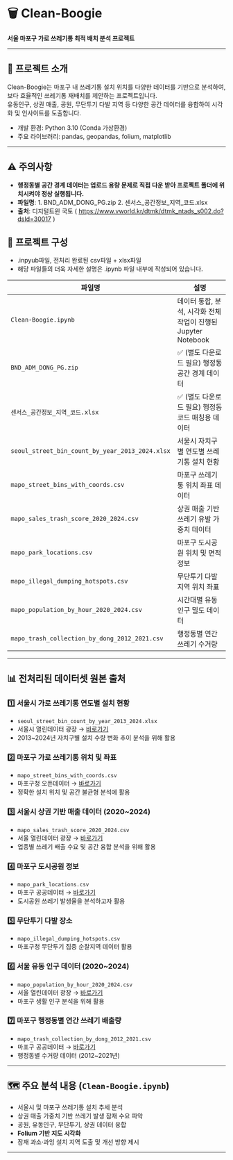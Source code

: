 # 🗑️ Clean-Boogie 

**서울 마포구 가로 쓰레기통 최적 배치 분석 프로젝트**

---

## 📌 프로젝트 소개

Clean-Boogie는 마포구 내 쓰레기통 설치 위치를 다양한 데이터를 기반으로 분석하여, 보다 효율적인 쓰레기통 재배치를 제안하는 프로젝트입니다.  
유동인구, 상권 매출, 공원, 무단투기 다발 지역 등 다양한 공간 데이터를 융합하여 시각화 및 인사이트를 도출합니다.

- 개발 환경: Python 3.10 (Conda 가상환경)
- 주요 라이브러리: pandas, geopandas, folium, matplotlib 

---

## ⚠️ 주의사항
- **행정동별 공간 경계 데이터는 업로드 용량 문제로 직접 다운 받아 프로젝트 폴더에 위치시켜야 정상 실행됩니다.**
- **파일명**: 1. BND_ADM_DONG_PG.zip  2. 센서스_공간정보_지역_코드.xlsx
- **출처**: 디지털트윈 국토 ( https://www.vworld.kr/dtmk/dtmk_ntads_s002.do?dsId=30017 )


## 📂 프로젝트 구성
- .inpyub파일, 전처리 완료된 csv파일 +  xlsx파일 
- 해당 파일들의 더욱 자세한 설명은 .ipynb 파일 내부에 작성되어 있습니다.
  
| 파일명 | 설명 |
|--------|------|
| `Clean-Boogie.ipynb` | 데이터 통합, 분석, 시각화 전체 작업이 진행된 Jupyter Notebook |
| `BND_ADM_DONG_PG.zip` | ✅ (별도 다운로드 필요) 행정동 공간 경계 데이터 |
| `센서스_공간정보_지역_코드.xlsx` | ✅ (별도 다운로드 필요) 행정동 코드 매칭용 데이터 |
| `seoul_street_bin_count_by_year_2013_2024.xlsx` | 서울시 자치구별 연도별 쓰레기통 설치 현황 |
| `mapo_street_bins_with_coords.csv` | 마포구 쓰레기통 위치 좌표 데이터 |
| `mapo_sales_trash_score_2020_2024.csv` | 상권 매출 기반 쓰레기 유발 가중치 데이터 |
| `mapo_park_locations.csv` | 마포구 도시공원 위치 및 면적 정보 |
| `mapo_illegal_dumping_hotspots.csv` | 무단투기 다발 지역 위치 좌표 |
| `mapo_population_by_hour_2020_2024.csv` | 시간대별 유동인구 밀도 데이터 |
| `mapo_trash_collection_by_dong_2012_2021.csv` | 행정동별 연간 쓰레기 수거량 |

---

## 📊 전처리된 데이터셋 원본 출처

### 1️⃣ 서울시 가로 쓰레기통 연도별 설치 현황
- `seoul_street_bin_count_by_year_2013_2024.xlsx`  
- 서울시 열린데이터 광장 → [바로가기](https://data.seoul.go.kr/dataList/OA-15069/F/1/datasetView.do)  
- 2013~2024년 자치구별 설치 수량 변화 추이 분석을 위해 활용

### 2️⃣ 마포구 가로 쓰레기통 위치 및 좌표
- `mapo_street_bins_with_coords.csv`  
- 마포구청 오픈데이터 → [바로가기](https://www.mapo.go.kr/site/main/openData/view?dataId=150)  
- 정확한 설치 위치 및 공간 불균형 분석에 활용

### 3️⃣ 서울시 상권 기반 매출 데이터 (2020~2024)
- `mapo_sales_trash_score_2020_2024.csv`  
- 서울 열린데이터 광장 → [바로가기](https://data.seoul.go.kr/dataList/OA-15572/S/1/datasetView.do)  
- 업종별 쓰레기 배출 수요 및 공간 융합 분석을 위해 활용

### 4️⃣ 마포구 도시공원 정보
- `mapo_park_locations.csv`  
- 마포구 공공데이터 → [바로가기](https://www.mapo.go.kr/site/main/openData/view?dataId=79)  
- 도시공원 쓰레기 발생율을 분석하고자 활용

### 5️⃣ 무단투기 다발 장소
- `mapo_illegal_dumping_hotspots.csv`  
- 마포구청 무단투기 집중 순찰지역 데이터 활용  

### 6️⃣ 서울 유동 인구 데이터 (2020~2024)
- `mapo_population_by_hour_2020_2024.csv`  
- 서울 열린데이터 광장 → [바로가기](https://data.seoul.go.kr/dataList/OA-14991/S/1/datasetView.do)  
- 마포구 생활 인구 분석을 위해 활용

### 7️⃣ 마포구 행정동별 연간 쓰레기 배출량
- `mapo_trash_collection_by_dong_2012_2021.csv`  
- 마포구 공공데이터 → [바로가기](https://www.mapo.go.kr/site/main/openData/view?dataId=226)  
- 행정동별 수거량 데이터 (2012~2021년)

---

## 🗺️ 주요 분석 내용 (`Clean-Boogie.ipynb`)

- 서울시 및 마포구 쓰레기통 설치 추세 분석
- 상권 매출 가중치 기반 쓰레기 발생 잠재 수요 파악
- 공원, 유동인구, 무단투기, 상권 데이터 융합
- **Folium 기반 지도 시각화**
- 잠재 과소·과잉 설치 지역 도출 및 개선 방향 제시
---
